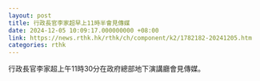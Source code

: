 ```yaml
---
layout: post
title: 行政長官李家超早上11時半會見傳媒
date: 2024-12-05 10:09:17.000000000 +08:00
link: https://news.rthk.hk/rthk/ch/component/k2/1782182-20241205.htm
categories: rthk
---
```


行政長官李家超上午11時30分在政府總部地下演講廳會見傳媒。
